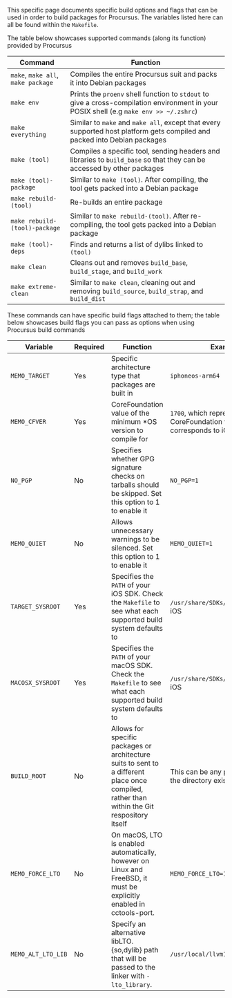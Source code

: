 This specific page documents specific build options and flags that can be used in order to build packages for Procursus. The variables listed here can all be found within the `Makefile`.

The table below showcases supported commands (along its function) provided by Procursus

| Command | Function |
|---------|----------|
| `make`, `make all`, `make package` | Compiles the entire Procursus suit and packs it into Debian packages |
| `make env` | Prints the `proenv` shell function to `stdout` to give a cross-compilation environment in your POSIX shell (e.g `make env >> ~/.zshrc`) |
| `make everything` | Similar to `make` and `make all`, except that every supported host platform gets compiled and packed into Debian packages |
| `make (tool)` | Compiles a specific tool, sending headers and libraries to `build_base` so that they can be accessed by other packages |
`make (tool)-package` | Similar to `make (tool)`. After compiling, the tool gets packed into a Debian package |
`make rebuild-(tool)` | Re-builds an entire package |
`make rebuild-(tool)-package` | Similar to `make rebuild-(tool)`. After re-compiling, the tool gets packed into a Debian package |
| `make (tool)-deps` | Finds and returns a list of dylibs linked to `(tool)` |
| `make clean` | Cleans out and removes `build_base`, `build_stage`, and `build_work` |
| `make extreme-clean` | Similar to `make clean`, cleaning out and removing `build_source`, `build_strap`, and `build_dist` |

These commands can have specific build flags attached to them; the table below showcases build flags you can pass as options when using Procursus build commands

| Variable | Required | Function | Example |
|----------|----------|----------|---------|
| `MEMO_TARGET` | Yes | Specific architecture type that packages are built in | `iphoneos-arm64` |
| `MEMO_CFVER` | Yes | CoreFoundation value of the minimum *OS version to compile for | `1700`, which represents the CoreFoundation version that corresponds to iOS 14 |
| `NO_PGP` | No | Specifies whether GPG signature checks on tarballs should be skipped. Set this option to 1 to enable it | `NO_PGP=1` |
| `MEMO_QUIET` | No | Allows unnecessary warnings to be silenced. Set this option to 1 to enable it | `MEMO_QUIET=1` |
| `TARGET_SYSROOT` | Yes | Specifies the `PATH` of your iOS SDK. Check the `Makefile` to see what each supported build system defaults to | `/usr/share/SDKs/iPhoneOS.sdk` on iOS |
| `MACOSX_SYSROOT` | Yes | Specifies the `PATH` of your macOS SDK. Check the `Makefile` to see what each supported build system defaults to | `/usr/share/SDKs/MacOSX.sdk` on iOS |
| `BUILD_ROOT` | No | Allows for specific packages or architecture suits to sent to a different place once compiled, rather than within the Git respository itself | This can be any path, as long as the directory exists |
| `MEMO_FORCE_LTO` | No | On macOS, LTO is enabled automatically, however on Linux and FreeBSD, it must be explicitly enabled in cctools-port. | `MEMO_FORCE_LTO=1` |
| `MEMO_ALT_LTO_LIB` | No | Specify an alternative libLTO.{so,dylib} path that will be passed to the linker with `-lto_library`. | `/usr/local/llvm11/lib/libLTO.so` |

